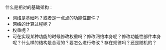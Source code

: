 
什么是相对的基础架构：

- 网络是基础吗？或者是一点点的功能性部件？
- 网络的计算过程呢？
- 权重呢？
- 可在实现某种功能的时候修改权重吗？修改网络本身呢？修改功能性部件本身呢？什么样的结构是合理的？要怎么进行修改？存在规律吗？还是随机的？
